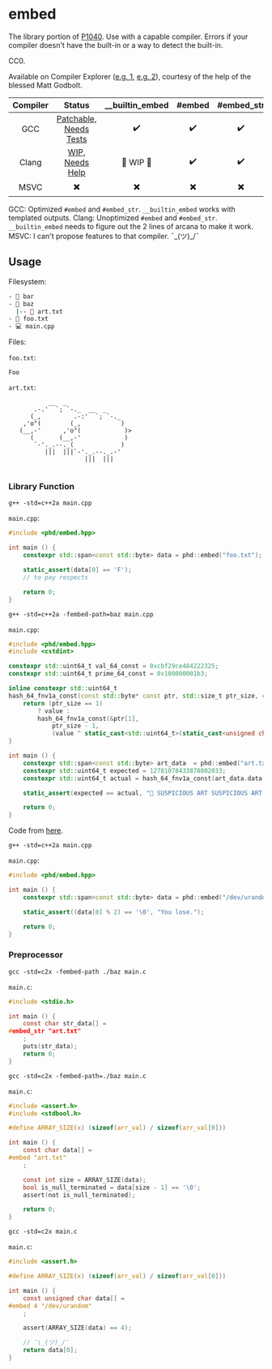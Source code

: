 # embed

The library portion of [P1040](https://thephd.github.io/vendor/future_cxx/papers/d1040.html). Use with a capable compiler. Errors if your compiler doesn't have the built-in or a way to detect the built-in.

CC0.

Available on Compiler Explorer ([e.g. 1](https://godbolt.org/z/HLTuci), [e.g. 2](https://godbolt.org/z/pZeQcv)), courtesy of the help of the blessed Matt Godbolt.

| Compiler | Status | __builtin_embed | #embed | #embed_str |
|:--------:|:----------------------------------------------------------------------------:|:---------------:|:-------:|:----------:|
| GCC | [Patchable, Needs Tests](https://github.com/ThePhD/gcc/tree/feature/embed) |  ✔️ |  ✔️  |  ✔️  |
| Clang | [WIP, Needs Help](https://github.com/ThePhD/llvm-project/tree/feature/embed) |  🔧 WIP 🔧  |   ✔️   |  ✔️  |
| MSVC | ✖️ | ✖️ | ✖️ | ✖️ |

GCC: Optimized `#embed` and `#embed_str`. `__builtin_embed` works with templated outputs.
Clang: Unoptimized `#embed` and `#embed_str`. `__builtin_embed` needs to figure out the 2 lines of arcana to make it work.
MSVC: I can't propose features to that compiler. ¯\_(ツ)_/¯

## Usage

Filesystem:

```bash
- 📁 bar
- 📂 baz
  |-- 📄 art.txt
- 📄 foo.txt
- 💻 main.cpp
```

Files:

`foo.txt`:
```
Foo
```

`art.txt`:
```
           __  _
       .-.'  `; `-._  __  _
      (_,         .-:'  `; `-._
    ,'o"(        (_,           )
   (__,-'      ,'o"(            )>
      (       (__,-'            )
       `-'._.--._(             )
          |||  |||`-'._.--._.-'
                     |||  |||


```

### Library Function

`g++ -std=c++2a main.cpp`

`main.cpp`:
```cpp
#include <phd/embed.hpp>

int main () {
	constexpr std::span<const std::byte> data = phd::embed("foo.txt");

	static_assert(data[0] == 'F');
	// to pay respects

	return 0;
}

```

`g++ -std=c++2a -fembed-path=baz main.cpp`

`main.cpp`:
```cpp
#include <phd/embed.hpp>
#include <cstdint>

constexpr std::uint64_t val_64_const = 0xcbf29ce484222325;
constexpr std::uint64_t prime_64_const = 0x100000001b3;

inline constexpr std::uint64_t
hash_64_fnv1a_const(const std::byte* const ptr, std::size_t ptr_size, const std::uint64_t value = val_64_const) noexcept {
	return (ptr_size == 1) 
		? value : 
		hash_64_fnv1a_const(&ptr[1],
			ptr_size - 1, 
			(value ^ static_cast<std::uint64_t>(static_cast<unsigned char>(*ptr))) * prime_64_const);
}

int main () {
	constexpr std::span<const std::byte> art_data  = phd::embed("art.txt");
	constexpr std::uint64_t expected = 12781078433878002033;
	constexpr std::uint64_t actual = hash_64_fnv1a_const(art_data.data(), art_data.size());

	static_assert(expected == actual, "🚨 SUSPICIOUS ART SUSPICIOUS ART 🚨");

	return 0;
}
```

Code from [here](https://notes.underscorediscovery.com/constexpr-fnv1a/).



`g++ -std=c++2a main.cpp`

`main.cpp`:
```cpp
#include <phd/embed.hpp>

int main () {
	constexpr std::span<const std::byte> data = phd::embed("/dev/urandom", 1);

	static_assert((data[0] % 2) == '\0', "You lose.");

	return 0;
}

```

### Preprocessor

`gcc -std=c2x -fembed-path ./baz main.c`

`main.c`:
```c
#include <stdio.h>

int main () {
	const char str_data[] =
#embed_str "art.txt"
	;
	puts(str_data);
	return 0;
}
```


`gcc -std=c2x -fembed-path=./baz main.c`

`main.c`:
```c
#include <assert.h>
#include <stdbool.h>

#define ARRAY_SIZE(x) (sizeof(arr_val) / sizeof(arr_val[0]))

int main () {
	const char data[] =
#embed "art.txt"
	;

	const int size = ARRAY_SIZE(data);
	bool is_null_terminated = data[size - 1] == '\0';
	assert(not is_null_terminated);

	return 0;
}
```


`gcc -std=c2x main.c`

`main.c`:
```c
#include <assert.h>

#define ARRAY_SIZE(x) (sizeof(arr_val) / sizeof(arr_val[0]))

int main () {
	const unsigned char data[] =
#embed 4 "/dev/urandom"
	;

	assert(ARRAY_SIZE(data) == 4);

	// ¯\_(ツ)_/¯
	return data[0];
}
```
